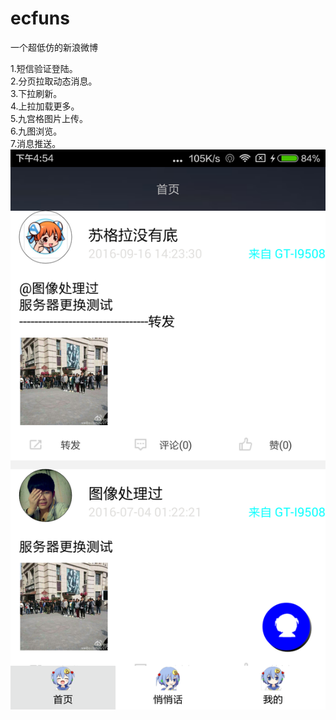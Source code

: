 # ecfuns
一个超低仿的新浪微博



1.短信验证登陆。<br>
2.分页拉取动态消息。<br>
3.下拉刷新。<br>
4.上拉加载更多。<br>
5.九宫格图片上传。<br>
6.九图浏览。<br>
7.消息推送。<br>
![image](https://github.com/xbw12138/ecfuns/blob/master/Screenshot/Screenshot_2016-09-16-16-54-28_com.example.frag3.png)


